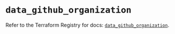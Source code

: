 # `data_github_organization`

Refer to the Terraform Registry for docs: [`data_github_organization`](https://registry.terraform.io/providers/integrations/github/6.0.0/docs/data-sources/organization).
